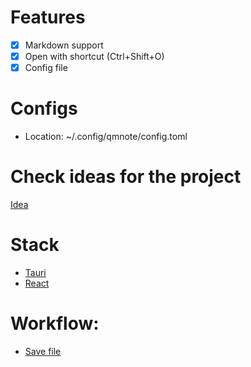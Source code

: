 # Features
- [x] Markdown support
- [x] Open with shortcut (Ctrl+Shift+O)
- [x] Config file

# Configs
- Location: ~/.config/qmnote/config.toml

# Check ideas for the project
[Idea](./.idea/roadmap.md)


# Stack
 - [Tauri](https://tauri.app/)
 - [React](https://reactjs.org/)


# Workflow:
- [Save file](./.idea/saving-file.excalidraw)
